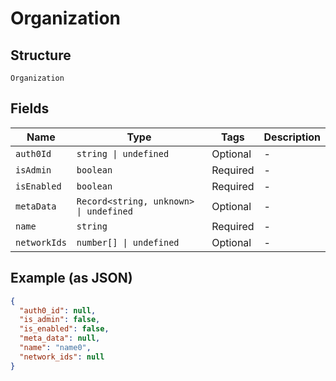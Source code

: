 
# Organization

## Structure

`Organization`

## Fields

| Name | Type | Tags | Description |
|  --- | --- | --- | --- |
| `auth0Id` | `string \| undefined` | Optional | - |
| `isAdmin` | `boolean` | Required | - |
| `isEnabled` | `boolean` | Required | - |
| `metaData` | `Record<string, unknown> \| undefined` | Optional | - |
| `name` | `string` | Required | - |
| `networkIds` | `number[] \| undefined` | Optional | - |

## Example (as JSON)

```json
{
  "auth0_id": null,
  "is_admin": false,
  "is_enabled": false,
  "meta_data": null,
  "name": "name0",
  "network_ids": null
}
```

